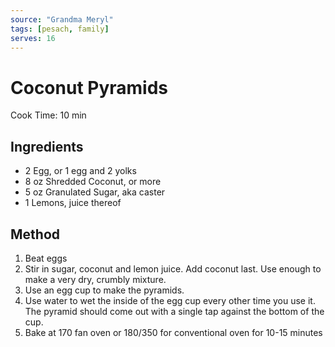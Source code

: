 ```yaml
---
source: "Grandma Meryl"
tags: [pesach, family]
serves: 16
---
```


# Coconut Pyramids

Cook Time: 10 min

## Ingredients

- 2 Egg, or 1 egg and 2 yolks
- 8 oz Shredded Coconut, or more
- 5 oz Granulated Sugar, aka caster
- 1 Lemons, juice thereof

## Method

1. Beat eggs
2. Stir in sugar, coconut and lemon juice. Add coconut last. Use enough to make a very dry, crumbly mixture.
3. Use an egg cup to make the pyramids.
4. Use water to wet the inside of the egg cup every other time you use it. The pyramid should come out with a single tap against the bottom of the cup.
5. Bake at 170 fan oven or 180/350 for conventional oven for 10-15 minutes
